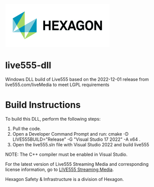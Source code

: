 ![Hexagon logo](/Hexagon_RGB.jpg)

# live555-dll
Windows DLL build of Live555 based on the 2022-12-01 release from live555.com/liveMedia to meet LGPL requirements

# Build Instructions
To build this DLL, perform the following steps:
1. Pull the code.
2. Open a Developer Command Prompt and run: cmake -D LIVE555BUILD="Release" -G "Visual Studio 17 2022" -A x64 .
3. Open the live555.sln file with Visual Studio 2022 and build live555

NOTE: The C++ compiler must be enabled in Visual Studio.

For the latest version of Live555 Streaming Media and corresponding license information, go to [LIVE555 Streaming Media](http://www.live555.com/liveMedia/).

Hexagon Safety & Infrastructure is a division of Hexagon.

